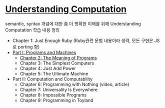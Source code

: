 # [Understanding Computation](https://computationbook.com/)

semantic, syntax 개념에 대한 좀 더 명확한 이해를 위해
Understanding Computation 학습 내용 정리

- Chapter 1: Just Enough Ruby (Ruby관련 문법 내용이라 생략, 모든 구현은 JS로 porting 함)
- [Part I: Programs and Machines](./PART1/memo.md)
  - [Chapter 2: The Meaning of Programs](./PART1/Chap2.The_Meaning_Of_Programs\memo.md)
  - Chapter 3: The Simplest Computers
  - Chapter 4: Just Add Power
  - Chapter 5: The Ultimate Machine
- Part II: Computation and Computability
  - Chapter 6: Programming with Nothing (video, article)
  - Chapter 7: Universality Is Everywhere
  - Chapter 8: Impossible Programs
  - Chapter 9: Programming in Toyland
